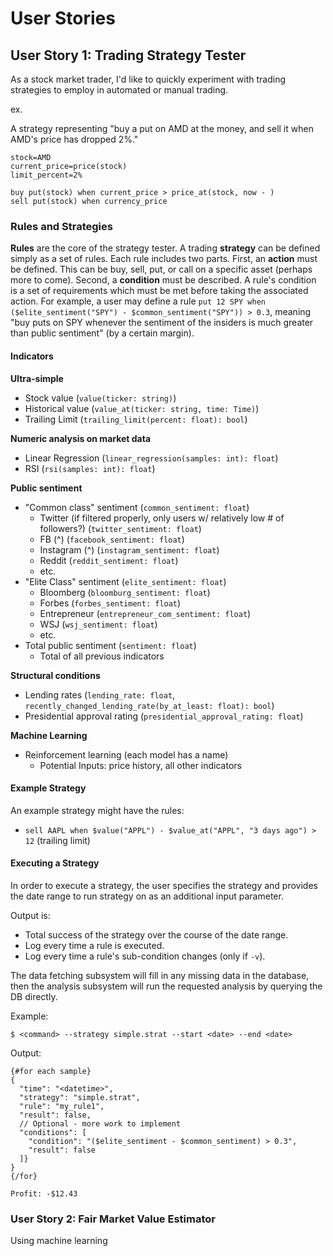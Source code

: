 # User Stories

## User Story 1: Trading Strategy Tester

As a stock market trader, I'd like to quickly experiment with trading strategies to employ in automated or manual trading.

ex.

A strategy representing "buy a put on AMD at the money, and sell it when AMD's price has dropped 2%."

```
stock=AMD
current_price=price(stock)
limit_percent=2%

buy put(stock) when current_price > price_at(stock, now - )
sell put(stock) when currency_price
```

### Rules and Strategies

**Rules** are the core of the strategy tester. A trading **strategy** can be defined simply as a set of rules. Each rule includes two parts. First, an **action** must be defined. This can be buy, sell, put, or call on a specific asset (perhaps more to come). Second, a **condition** must be described. A rule's condition is a set of requirements which must be met before taking the associated action. For example, a user may define a rule `put 12 SPY when ($elite_sentiment("SPY") - $common_sentiment("SPY")) > 0.3`, meaning "buy puts on SPY whenever the sentiment of the insiders is much greater than public sentiment" (by a certain margin).

#### Indicators

**Ultra-simple**

- Stock value (`value(ticker: string)`)
- Historical value (`value_at(ticker: string, time: Time)`)
- Trailing Limit (`trailing_limit(percent: float): bool`)

**Numeric analysis on market data**

- Linear Regression (`linear_regression(samples: int): float`)
- RSI (`rsi(samples: int): float`)

**Public sentiment**

- "Common class" sentiment (`common_sentiment: float`)
  - Twitter   (if filtered properly, only users w/ relatively low # of followers?) (`twitter_sentiment: float`)
  - FB        (^) (`facebook_sentiment: float`)
  - Instagram (^) (`instagram_sentiment: float`)
  - Reddit (`reddit_sentiment: float`)
  - etc.
- "Elite Class" sentiment (`elite_sentiment: float`)
  - Bloomberg (`bloomburg_sentiment: float`)
  - Forbes (`forbes_sentiment: float`)
  - Entrepreneur (`entrepreneur_com_sentiment: float`)
  - WSJ (`wsj_sentiment: float`)
  - etc.
- Total public sentiment (`sentiment: float`)
  - Total of all previous indicators

**Structural conditions**

- Lending rates (`lending_rate: float`, `recently_changed_lending_rate(by_at_least: float): bool`)
- Presidential approval rating (`presidential_approval_rating: float`)

**Machine Learning**

- Reinforcement learning (each model has a name)
  - Potential Inputs: price history, all other indicators

#### Example Strategy

An example strategy might have the rules:

- `sell AAPL when $value("APPL") - $value_at("APPL", "3 days ago") > 12` (trailing limit)

#### Executing a Strategy

In order to execute a strategy, the user specifies the strategy and provides the date range to run strategy on as an additional input parameter.

Output is:
- Total success of the strategy over the course of the date range.
- Log every time a rule is executed.
- Log every time a rule's sub-condition changes (only if `-v`).

The data fetching subsystem will fill in any missing data in the database, then the analysis subsystem will run the requested analysis by querying the DB directly.

Example:

```
$ <command> --strategy simple.strat --start <date> --end <date>
```

Output:

```
{#for each sample}
{
  "time": "<datetime>",
  "strategy": "simple.strat",
  "rule": "my_rule1",
  "result": false,
  // Optional - more work to implement
  "conditions": [
    "condition": "($elite_sentiment - $common_sentiment) > 0.3",
    "result": false
  ]}
}
{/for}

Profit: -$12.43
```

### User Story 2: Fair Market Value Estimator

Using machine learning
